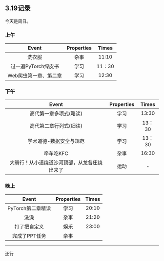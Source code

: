## 3.19记录

今天是周日。

### 上午

|         Event         | Properties | Times  |
| :-------------------: | :--------: | :----: |
|        洗衣服         |    杂事    | 11:10  |
|  过一遍PyTorch绿皮书  |    学习    | 11：30 |
| Web爬虫第一章、第二章 |    学习    | 12:30  |

### 下午

|                    Event                     | Properties | Times  |
| :------------------------------------------: | :--------: | :----: |
|            高代第一章多项式(略读)            |    学习    | 13:30  |
|            高代第二章行列式(细读)            |    学习    | 13：30 |
|           学术道德-数据安全与规范            |    学习    | 13：30 |
|                  牵车吃KFC                   |    杂事    | 16:30  |
| 大骑行！从小道绕道沙河顶部，从龙各庄绕出来了 |    运动    |   -    |

### 晚上

|       Event       | Properties | Times |
| :---------------: | :--------: | :---: |
| PyTorch第二章精读 |    学习    | 20:10 |
|       洗澡        |    杂事    | 21:20 |
|   打了把自定义    |    娱乐    | 23:00 |
|   完成了PPT任务   |    杂事    |       |



---

还行